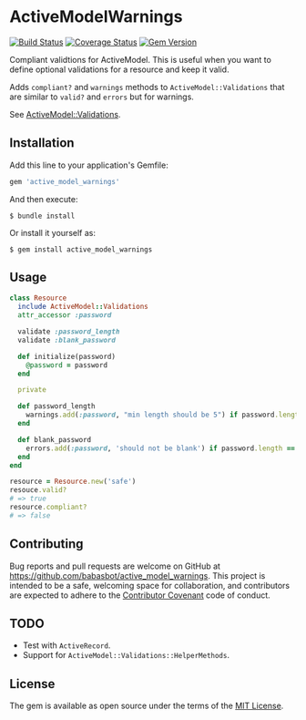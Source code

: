 # ActiveModelWarnings
[![Build Status](https://travis-ci.org/babasbot/active_model_warnings.svg)](https://travis-ci.org/babasbot/active_model_warnings)
[![Coverage Status](https://coveralls.io/repos/babasbot/active_model_warnings/badge.svg?branch=master&service=github)](https://coveralls.io/github/babasbot/active_model_warnings?branch=master)
[![Gem Version](https://badge.fury.io/rb/active_model_warnings.svg)](http://badge.fury.io/rb/active_model_warnings)

Compliant validtions for ActiveModel. This is useful when you want to define optional validations for a resource and keep it valid.

Adds `compliant?` and `warnings` methods to `ActiveModel::Validations` that are similar to `valid?` and `errors` but for warnings.

See [ActiveModel::Validations](http://api.rubyonrails.org/classes/ActiveModel/Validations.html).

## Installation

Add this line to your application's Gemfile:

```ruby
gem 'active_model_warnings'
```

And then execute:

    $ bundle install

Or install it yourself as:

    $ gem install active_model_warnings

## Usage

```ruby
class Resource
  include ActiveModel::Validations
  attr_accessor :password

  validate :password_length
  validate :blank_password

  def initialize(password)
    @password = password
  end

  private

  def password_length
    warnings.add(:password, "min length should be 5") if password.length < 5
  end

  def blank_password
    errors.add(:password, 'should not be blank') if password.length == 0
  end
end

resource = Resource.new('safe')
resouce.valid?
# => true
resource.compliant?
# => false
```

## Contributing

Bug reports and pull requests are welcome on GitHub at https://github.com/babasbot/active_model_warnings. This project is intended to be a safe, welcoming space for collaboration, and contributors are expected to adhere to the [Contributor Covenant](contributor-covenant.org) code of conduct.

## TODO

 - Test with `ActiveRecord`.
 - Support for `ActiveModel::Validations::HelperMethods`.

## License

The gem is available as open source under the terms of the [MIT License](http://opensource.org/licenses/MIT).
